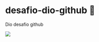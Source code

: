 # desafio-dio-github 🚀
Dio desafio github

<img src="https://img.shields.io/static/v1?label=Desafio&message=DIO&color=Blue">
